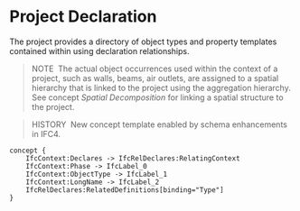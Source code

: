 Project Declaration
===================

The project provides a directory of object types and property templates contained within using declaration relationships.

> NOTE&nbsp; The actual object occurrences used within the context of a project, such as walls, beams, air outlets, are assigned to a spatial hierarchy that is linked to the project using the aggregation hierarchy. See concept _Spatial Decomposition_ for linking a spatial structure to the project.

> HISTORY&nbsp; New concept template enabled by schema enhancements in IFC4.

```
concept {
    IfcContext:Declares -> IfcRelDeclares:RelatingContext
    IfcContext:Phase -> IfcLabel_0
    IfcContext:ObjectType -> IfcLabel_1
    IfcContext:LongName -> IfcLabel_2
    IfcRelDeclares:RelatedDefinitions[binding="Type"]
}
```
